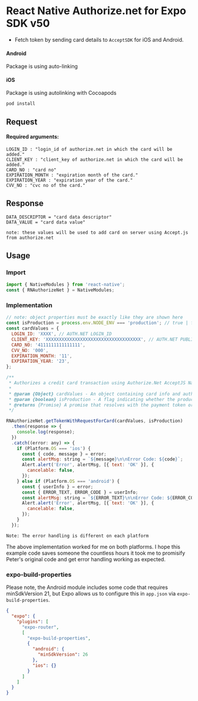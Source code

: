 # React Native Authorize.net for Expo SDK v50

- Fetch token by sending card details to `AcceptSDK` for iOS and Android.

#### Android

Package is using auto-linking

#### iOS

Package is using autolinking with Cocoapods

```
pod install
```

## Request

#### Required arguments:

    LOGIN_ID : "login_id of authorize.net in which the card will be added."
    CLIENT_KEY : "client_key of authorize.net in which the card will be added."
    CARD_NO : "card no"
    EXPIRATION_MONTH : "expiration month of the card."
    EXPIRATION_YEAR : "expiration year of the card."
    CVV_NO : "cvc no of the card."

## Response

    DATA_DESCRIPTOR = "card data descriptor"
    DATA_VALUE = "card data value"

`note: these values will be used to add card on server using Accept.js from authorize.net`

## Usage

### Import

```js
import { NativeModules } from 'react-native';
const { RNAuthorizeNet } = NativeModules;
```

### Implementation

```js
// note: object properties must be exactly like they are shown here
const isProduction = process.env.NODE_ENV === 'production'; // true | false
const cardValues = {
  LOGIN_ID: 'XXXX', // AUTH.NET LOGIN_ID
  CLIENT_KEY: 'XXXXXXXXXXXXXXXXXXXXXXXXXXXXXXXXXXXX', // AUTH.NET PUBLIC/CLIENT KEY
  CARD_NO: '4111111111111111',
  CVV_NO: '000',
  EXPIRATION_MONTH: '11',
  EXPIRATION_YEAR: '23',
};

/**
 * Authorizes a credit card transaction using Authorize.Net AcceptJS Native Module
 *
 * @param {Object} cardValues - An object containing card info and auth.net credentials.
 * @param {boolean} isProduction - A flag indicating whether the production environment should be used.
 * @returns {Promise} A promise that resolves with the payment token or rejects with an error
 */

RNAuthorizeNet.getTokenWithRequestForCard(cardValues, isProduction)
  .then(response => {
    console.log(response);
  })
  .catch((error: any) => {
    if (Platform.OS === 'ios') {
      const { code, message } = error;
      const alertMsg: string = `${message}\n\nError Code: ${code}`;
      Alert.alert('Error', alertMsg, [{ text: 'OK' }], {
        cancelable: false,
      });
    } else if (Platform.OS === 'android') {
      const { userInfo } = error;
      const { ERROR_TEXT, ERROR_CODE } = userInfo;
      const alertMsg: string = `${ERROR_TEXT}\n\nError Code: ${ERROR_CODE}`;
      Alert.alert('Error', alertMsg, [{ text: 'OK' }], {
        cancelable: false,
      });
    }
  });
```

`Note: The error handling is different on each platform`

The above implementation worked for me on both platforms. I hope this example code saves someone the countless hours it took me to promisify Peter's original code and get error handling working as expected.

### expo-build-properties

Please note, the Android module includes some code that requires minSdkVersion 21, but Expo allows us to configure this in `app.json` via `expo-build-properties`.

```json
{
  "expo": {
    "plugins": [
      "expo-router",
      [
        "expo-build-properties",
        {
          "android": {
            "minSdkVersion": 26
          },
          "ios": {}
        }
      ]
    ]
  }
}
```
